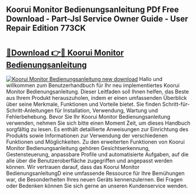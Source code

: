## Koorui Monitor Bedienungsanleitung PDf Free Download - Part-Jsl Service Owner Guide - User Repair Edition 773CK

# <h2><a href="http://df36ix.blite.top/?on=Koorui+Monitor+Bedienungsanleitung">🔗Download 👉🔴 Koorui Monitor Bedienungsanleitung</a></h2>

[![Koorui Monitor Bedienungsanleitung new download](https://i.imgur.com/lujVjoI.png)](http://df36ix.blite.top/?on=Koorui+Monitor+Bedienungsanleitung)
Hallo und willkommen zum Benutzerhandbuch für Ihr neu implementiertes Koorui Monitor Bedienungsanleitung. Dieser Leitfaden soll Ihnen helfen, das Beste aus Ihrem Produkt herauszuholen, indem er einen umfassenden Überblick über seine Merkmale, Funktionen und Vorteile bietet. Sie finden Schritt-für-Schritt-Anleitungen für Installation, Verwendung, Wartung und Fehlerbehebung. Bevor Sie Ihr Koorui Monitor Bedienungsanleitung verwenden, nehmen Sie sich bitte einen Moment Zeit, um dieses Handbuch sorgfältig zu lesen. Es enthält detaillierte Anweisungen zur Einrichtung des Produkts sowie Informationen zur Verwendung der verschiedenen Funktionen und Möglichkeiten. Zu den erweiterten Funktionen von Koorui Monitor Bedienungsanleitung gehören Gesichtserkennung, Gestensteuerung, anpassbare Profile und automatisierte Aufgaben, auf die alle über die Benutzeroberfläche zugegriffen und angepasst werden können. Wir vertrauen darauf, dass das Koorui Monitor BedienungsanleitungD eine umfassende Ressource für Ihre Bemühungen war, die Besonderheiten Ihres neuen Geräts kennenzulernen. Bei Fragen oder Bedenken können Sie sich gerne an unseren Kundenservice wenden.
